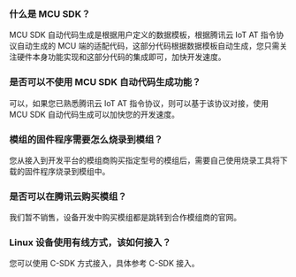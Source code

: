 ### 什么是 MCU SDK？
MCU SDK 自动代码生成是根据用户定义的数据模板，根据腾讯云 IoT AT 指令协议自动生成的 MCU 端的适配代码，这部分代码根据数据模板自动生成，您只需关注硬件本身功能实现和这部分代码的集成即可，加快开发速度。

### 是否可以不使用 MCU SDK 自动代码生成功能？
可以，如果您已熟悉腾讯云 IoT AT 指令协议，则可以基于该协议对接，使用 MCU SDK 自动代码生成可以加快您的开发速度。

### 模组的固件程序需要怎么烧录到模组？
您从接入到开发平台的模组商购买指定型号的模组后，需要自己使用烧录工具将下载的固件程序烧录到模组中。

### 是否可以在腾讯云购买模组？
我们暂不销售，设备开发中购买模组都是跳转到合作模组商的官网。

### Linux 设备使用有线方式，该如何接入？
您可以使用 C-SDK 方式接入，具体参考 C-SDK 接入。
